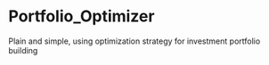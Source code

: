 # Portfolio_Optimizer
Plain and simple, using optimization strategy for investment portfolio building
